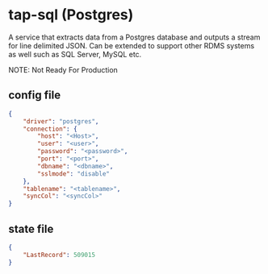 # tap-sql (Postgres)

A service that extracts data from a Postgres database and outputs a stream for line delimited JSON.  Can be extended to support other RDMS systems as well such as SQL Server, MySQL etc.

NOTE: Not Ready For Production

## config file

```json
{
    "driver": "postgres",
    "connection": {
        "host": "<Host>",
        "user": "<user>",
        "password": "<password>",
        "port": "<port>",
        "dbname": "<dbname>",
        "sslmode": "disable"
    },
    "tablename": "<tablename>",
    "syncCol": "<syncCol>"
}
```

## state file

```json
{
    "LastRecord": 509015
}
```
